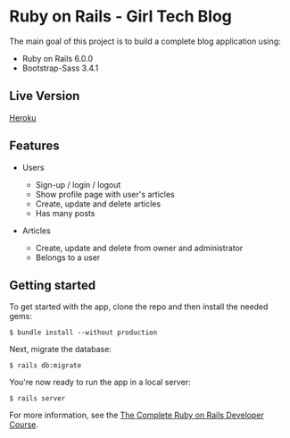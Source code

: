 # Ruby on Rails  - Girl Tech Blog

The main goal of this project is to build a complete blog application using:

* Ruby on Rails 6.0.0
* Bootstrap-Sass 3.4.1

## Live Version

[Heroku](https://girl-tech-blog.herokuapp.com/)

## Features

* Users
  * Sign-up / login / logout
  * Show profile page with user's articles
  * Create, update and delete articles
  * Has many posts

* Articles 
  * Create, update and delete from owner and administrator
  * Belongs to a user

## Getting started

To get started with the app, clone the repo and then install the needed gems:

```
$ bundle install --without production
```

Next, migrate the database:

```
$ rails db:migrate
```

You're now ready to run the app in a local server:

```
$ rails server
```

For more information, see the
[The Complete Ruby on Rails Developer Course](https://www.udemy.com/course/the-complete-ruby-on-rails-developer-course/).